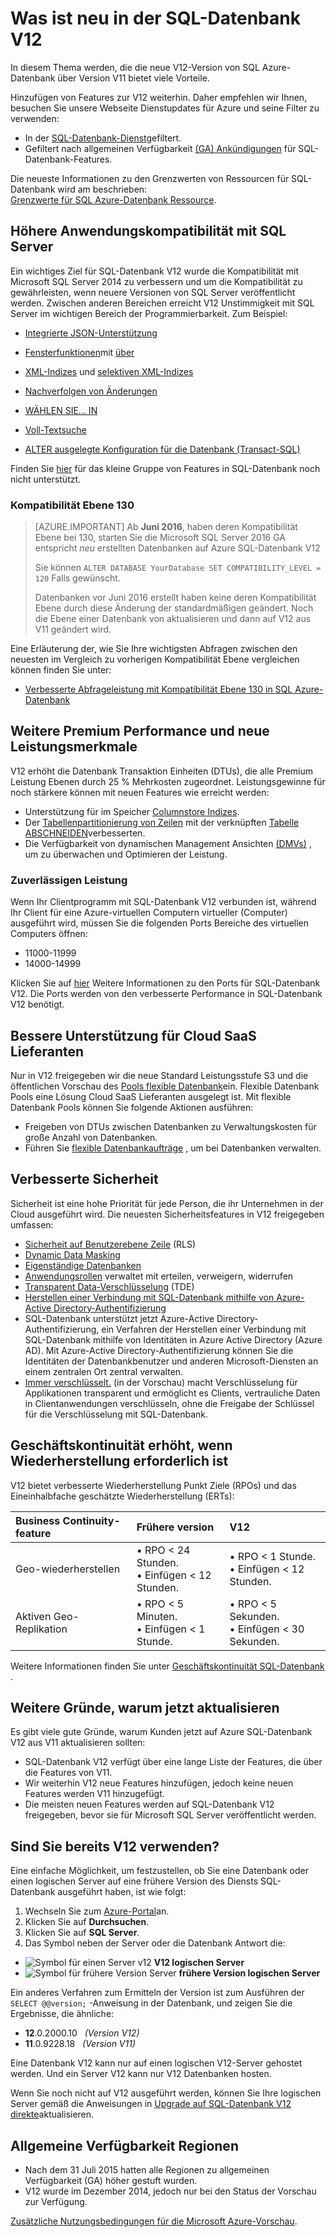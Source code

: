 <properties
    pageTitle="Neuigkeiten in SQL-Datenbank V12 | Microsoft Azure"
    description="Beschreibt, warum Business-Systeme, die in der Cloud Azure SQL-Datenbank verwenden Dienstleistung durch ein Upgrade auf Version V12 jetzt."
    services="sql-database"
    documentationCenter=""
    authors="MightyPen"
    manager="jhubbard"
    editor=""/>


<tags
    ms.service="sql-database"
    ms.workload="data-management"
    ms.tgt_pltfrm="na"
    ms.devlang="na"
    ms.topic="article"
    ms.date="08/15/2016"
    ms.author="genemi"/>


# <a name="whats-new-in-sql-database-v12"></a>Was ist neu in der SQL-Datenbank V12


In diesem Thema werden, die die neue V12-Version von SQL Azure-Datenbank über Version V11 bietet viele Vorteile.


Hinzufügen von Features zur V12 weiterhin. Daher empfehlen wir Ihnen, besuchen Sie unsere Webseite Dienstupdates für Azure und seine Filter zu verwenden:


- In der [SQL-Datenbank-Dienst](https://azure.microsoft.com/updates/?service=sql-database)gefiltert.
- Gefiltert nach allgemeinen Verfügbarkeit [(GA) Ankündigungen](http://azure.microsoft.com/updates/?service=sql-database&update-type=general-availability) für SQL-Datenbank-Features.


Die neueste Informationen zu den Grenzwerten von Ressourcen für SQL-Datenbank wird am beschrieben:<br/>[Grenzwerte für SQL Azure-Datenbank Ressource](sql-database-resource-limits.md).


## <a name="increased-application-compatibility-with-sql-server"></a>Höhere Anwendungskompatibilität mit SQL Server


Ein wichtiges Ziel für SQL-Datenbank V12 wurde die Kompatibilität mit Microsoft SQL Server 2014 zu verbessern und um die Kompatibilität zu gewährleisten, wenn neuere Versionen von SQL Server veröffentlicht werden. Zwischen anderen Bereichen erreicht V12 Unstimmigkeit mit SQL Server im wichtigen Bereich der Programmierbarkeit. Zum Beispiel:

- [Integrierte JSON-Unterstützung](https://msdn.microsoft.com/library/dn921897.aspx)

- [Fensterfunktionen](http://msdn.microsoft.com/library/ms189798.aspx)mit [über](http://msdn.microsoft.com/library/ms189461.aspx)

- [XML-Indizes](http://msdn.microsoft.com/library/bb934097.aspx) und [selektiven XML-Indizes](http://msdn.microsoft.com/library/jj670104.aspx)

- [Nachverfolgen von Änderungen](http://msdn.microsoft.com/library/bb933875.aspx)

- [WÄHLEN SIE... IN](http://msdn.microsoft.com/library/ms188029.aspx)

- [Voll-Textsuche](http://msdn.microsoft.com/library/ms142571.aspx)

- [ALTER ausgelegte Konfiguration für die Datenbank (Transact-SQL)](http://msdn.microsoft.com/library/mt629158.aspx)

Finden Sie [hier](sql-database-transact-sql-information.md) für das kleine Gruppe von Features in SQL-Datenbank noch nicht unterstützt.


### <a name="compatibility-level-130"></a>Kompatibilität Ebene 130


> [AZURE.IMPORTANT] Ab **Juni 2016**, haben deren Kompatibilität Ebene bei 130, starten Sie die Microsoft SQL Server 2016 GA entspricht *neu* erstellten Datenbanken auf Azure SQL-Datenbank V12
> 
> Sie können `ALTER DATABASE YourDatabase SET COMPATIBILITY_LEVEL = 120` Falls gewünscht.
> 
> Datenbanken vor Juni 2016 erstellt haben keine deren Kompatibilität Ebene durch diese Änderung der standardmäßigen geändert. Noch die Ebene einer Datenbank von aktualisieren und dann auf V12 aus V11 geändert wird.



Eine Erläuterung der, wie Sie Ihre wichtigsten Abfragen zwischen den neuesten im Vergleich zu vorherigen Kompatibilität Ebene vergleichen können finden Sie unter:

- [Verbesserte Abfrageleistung mit Kompatibilität Ebene 130 in SQL Azure-Datenbank](sql-database-compatibility-level-query-performance-130.md)



## <a name="more-premium-performance-new-performance-levels"></a>Weitere Premium Performance und neue Leistungsmerkmale


V12 erhöht die Datenbank Transaktion Einheiten (DTUs), die alle Premium Leistung Ebenen durch 25 % Mehrkosten zugeordnet. Leistungsgewinne für noch stärkere können mit neuen Features wie erreicht werden:


- Unterstützung für im Speicher [Columnstore Indizes](http://msdn.microsoft.com/library/gg492153.aspx).
- Der [Tabellenpartitionierung von Zeilen](http://msdn.microsoft.com/library/ms187802.aspx) mit der verknüpften [Tabelle ABSCHNEIDEN](http://msdn.microsoft.com/library/ms177570.aspx)verbesserten.
- Die Verfügbarkeit von dynamischen Management Ansichten [(DMVs)](http://msdn.microsoft.com/library/ms188754.aspx) , um zu überwachen und Optimieren der Leistung.


### <a name="reliable-performance"></a>Zuverlässigen Leistung


Wenn Ihr Clientprogramm mit SQL-Datenbank V12 verbunden ist, während Ihr Client für eine Azure-virtuellen Computern virtueller (Computer) ausgeführt wird, müssen Sie die folgenden Ports Bereiche des virtuellen Computers öffnen:

- 11000-11999
- 14000-14999


Klicken Sie auf [hier](sql-database-develop-direct-route-ports-adonet-v12.md) Weitere Informationen zu den Ports für SQL-Datenbank V12. Die Ports werden von den verbesserte Performance in SQL-Datenbank V12 benötigt.


## <a name="better-support-for-cloud-saas-vendors"></a>Bessere Unterstützung für Cloud SaaS Lieferanten


Nur in V12 freigegeben wir die neue Standard Leistungsstufe S3 und die öffentlichen Vorschau des [Pools flexible Datenbank](sql-database-elastic-pool.md)ein. Flexible Datenbank Pools eine Lösung Cloud SaaS Lieferanten ausgelegt ist.  Mit flexible Datenbank Pools können Sie folgende Aktionen ausführen:


- Freigeben von DTUs zwischen Datenbanken zu Verwaltungskosten für große Anzahl von Datenbanken.
- Führen Sie [flexible Datenbankaufträge](sql-database-elastic-jobs-overview.md) , um bei Datenbanken verwalten.


## <a name="security-enhancements"></a>Verbesserte Sicherheit


Sicherheit ist eine hohe Priorität für jede Person, die ihr Unternehmen in der Cloud ausgeführt wird. Die neuesten Sicherheitsfeatures in V12 freigegeben umfassen:


- [Sicherheit auf Benutzerebene Zeile](http://msdn.microsoft.com/library/dn765131.aspx) (RLS)
- [Dynamic Data Masking](sql-database-dynamic-data-masking-get-started.md)
- [Eigenständige Datenbanken](http://msdn.microsoft.com/library/ff929188.aspx)
- [Anwendungsrollen](http://msdn.microsoft.com/library/ms190998.aspx) verwaltet mit erteilen, verweigern, widerrufen
- [Transparent Data-Verschlüsselung](http://msdn.microsoft.com/library/0bf7e8ff-1416-4923-9c4c-49341e208c62.aspx) (TDE)
- [Herstellen einer Verbindung mit SQL-Datenbank mithilfe von Azure-Active Directory-Authentifizierung](sql-database-aad-authentication.md)
 - SQL-Datenbank unterstützt jetzt Azure-Active Directory-Authentifizierung, ein Verfahren der Herstellen einer Verbindung mit SQL-Datenbank mithilfe von Identitäten in Azure Active Directory (Azure AD). Mit Azure-Active Directory-Authentifizierung können Sie die Identitäten der Datenbankbenutzer und anderen Microsoft-Diensten an einem zentralen Ort zentral verwalten.
- [Immer verschlüsselt.](https://msdn.microsoft.com/library/mt163865.aspx) (in der Vorschau) macht Verschlüsselung für Applikationen transparent und ermöglicht es Clients, vertrauliche Daten in Clientanwendungen verschlüsseln, ohne die Freigabe der Schlüssel für die Verschlüsselung mit SQL-Datenbank.


## <a name="increased-business-continuity-when-recovery-is-needed"></a>Geschäftskontinuität erhöht, wenn Wiederherstellung erforderlich ist


V12 bietet verbesserte Wiederherstellung Punkt Ziele (RPOs) und das Eineinhalbfache geschätzte Wiederherstellung (ERTs):


| Business Continuity-feature | Frühere version | V12 |
| :-- | :-- | :-- |
| Geo-wiederherstellen | • RPO < 24 Stunden.<br/>• Einfügen < 12 Stunden. | • RPO < 1 Stunde.<br/>• Einfügen < 12 Stunden. |
| Aktiven Geo-Replikation | • RPO < 5 Minuten.<br/>• Einfügen < 1 Stunde. | • RPO < 5 Sekunden.<br/>• Einfügen < 30 Sekunden. |


Weitere Informationen finden Sie unter [Geschäftskontinuität SQL-Datenbank](sql-database-business-continuity.md) .


## <a name="more-reasons-to-upgrade-now"></a>Weitere Gründe, warum jetzt aktualisieren


Es gibt viele gute Gründe, warum Kunden jetzt auf Azure SQL-Datenbank V12 aus V11 aktualisieren sollten:


- SQL-Datenbank V12 verfügt über eine lange Liste der Features, die über die Features von V11.
- Wir weiterhin V12 neue Features hinzufügen, jedoch keine neuen Features werden V11 hinzugefügt.
- Die meisten neuen Features werden auf SQL-Datenbank V12 freigegeben, bevor sie für Microsoft SQL Server veröffentlicht werden.


## <a name="are-you-using-v12-already"></a>Sind Sie bereits V12 verwenden?


Eine einfache Möglichkeit, um festzustellen, ob Sie eine Datenbank oder einen logischen Server auf eine frühere Version des Diensts SQL-Datenbank ausgeführt haben, ist wie folgt:


1. Wechseln Sie zum [Azure-Portal](https://portal.azure.com/)an.
2. Klicken Sie auf **Durchsuchen**.
3. Klicken Sie auf **SQL Server**.
4. Das Symbol neben der Server oder die Datenbank Antwort die:
 - ![Symbol für einen Server v12](./media/sql-database-v12-whats-new/v12_icon.png) **V12 logischen Server**
 - ![Symbol für frühere Version Server](./media/sql-database-v12-whats-new/earlier_icon.png) **frühere Version logischen Server**


Ein anderes Verfahren zum Ermitteln der Version ist zum Ausführen der `SELECT @@version;` -Anweisung in der Datenbank, und zeigen Sie die Ergebnisse, die ähnliche:


- **12**.0.2000.10 &nbsp; *(Version V12)*
- **11**.0.9228.18 &nbsp; *(Version V11)*


Eine Datenbank V12 kann nur auf einen logischen V12-Server gehostet werden. Und ein Server V12 kann nur V12 Datenbanken hosten.


Wenn Sie noch nicht auf V12 ausgeführt werden, können Sie Ihre logischen Server gemäß die Anweisungen in [Upgrade auf SQL-Datenbank V12 direkte](sql-database-v12-plan-prepare-upgrade.md)aktualisieren.


## <a name="V12AzureSqlDbPreviewGaTable"></a>Allgemeine Verfügbarkeit Regionen


- Nach dem 31 Juli 2015 hatten alle Regionen zu allgemeinen Verfügbarkeit (GA) höher gestuft wurden.
- V12 wurde im Dezember 2014, jedoch nur bei den Status der Vorschau zur Verfügung.

[Zusätzliche Nutzungsbedingungen für die Microsoft Azure-Vorschau](https://azure.microsoft.com/support/legal/preview-supplemental-terms/).
